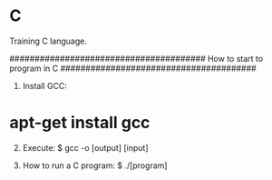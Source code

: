 # C
Training C language.

#######################################
      How to start to program in C
#######################################
1. Install GCC:
  # apt-get install gcc

2. Execute:
  $ gcc -o [output] [input]

3. How to run a C program:
  $ ./[program]

